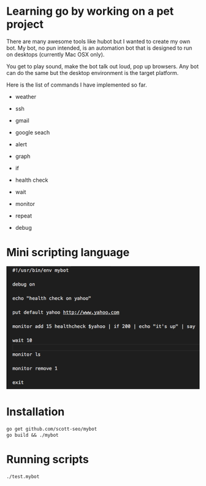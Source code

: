 # Learning go by working on a pet project

There are many awesome tools like hubot but I wanted to create my own bot. My bot, no pun intended, is an automation bot that is designed to run on desktops (currently Mac OSX only).

You get to play sound, make the bot talk out loud, pop up browsers. Any bot can do the same but the desktop environment is the target platform.

Here is the list of commands I have implemented so far.

* weather

* ssh

* gmail

* google seach

* alert

* graph

* if

* health check

* wait 

* monitor

* repeat

* debug

# Mini scripting language
![mini scripting language](https://github.com/scott-seo/mybot/raw/master/scripting.png "Scripting")

# Installation 
```
go get github.com/scott-seo/mybot
go build && ./mybot
```

# Running scripts
```
./test.mybot
```
